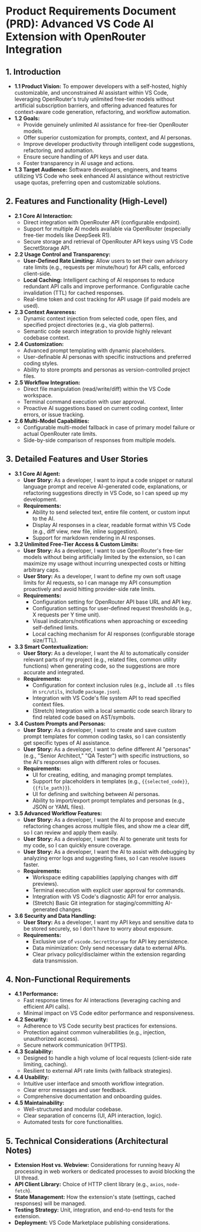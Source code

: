 # Product Requirements Document (PRD): Advanced VS Code AI Extension with OpenRouter Integration

## 1. Introduction

* **1.1 Product Vision:** To empower developers with a self-hosted, highly customizable, and unconstrained AI assistant within VS Code, leveraging OpenRouter's truly unlimited free-tier models without artificial subscription barriers, and offering advanced features for context-aware code generation, refactoring, and workflow automation.
* **1.2 Goals:**
    * Provide genuinely unlimited AI assistance for free-tier OpenRouter models.
    * Offer superior customization for prompts, context, and AI personas.
    * Improve developer productivity through intelligent code suggestions, refactoring, and automation.
    * Ensure secure handling of API keys and user data.
    * Foster transparency in AI usage and actions.
* **1.3 Target Audience:** Software developers, engineers, and teams utilizing VS Code who seek enhanced AI assistance without restrictive usage quotas, preferring open and customizable solutions.

## 2. Features and Functionality (High-Level)

* **2.1 Core AI Interaction:**
    * Direct integration with OpenRouter API (configurable endpoint).
    * Support for multiple AI models available via OpenRouter (especially free-tier models like DeepSeek R1).
    * Secure storage and retrieval of OpenRouter API keys using VS Code SecretStorage API.
* **2.2 Usage Control and Transparency:**
    * **User-Defined Rate Limiting:** Allow users to set their own advisory rate limits (e.g., requests per minute/hour) for API calls, enforced client-side.
    * **Local Caching:** Intelligent caching of AI responses to reduce redundant API calls and improve performance. Configurable cache invalidation (TTL) for cached responses.
    * Real-time token and cost tracking for API usage (if paid models are used).
* **2.3 Context Awareness:**
    * Dynamic context injection from selected code, open files, and specified project directories (e.g., via glob patterns).
    * Semantic code search integration to provide highly relevant codebase context.
* **2.4 Customization:**
    * Advanced prompt templating with dynamic placeholders.
    * User-definable AI personas with specific instructions and preferred coding styles.
    * Ability to store prompts and personas as version-controlled project files.
* **2.5 Workflow Integration:**
    * Direct file manipulation (read/write/diff) within the VS Code workspace.
    * Terminal command execution with user approval.
    * Proactive AI suggestions based on current coding context, linter errors, or issue tracking.
* **2.6 Multi-Model Capabilities:**
    * Configurable multi-model fallback in case of primary model failure or actual OpenRouter rate limits.
    * Side-by-side comparison of responses from multiple models.

## 3. Detailed Features and User Stories

* **3.1 Core AI Agent:**
    * **User Story:** As a developer, I want to input a code snippet or natural language prompt and receive AI-generated code, explanations, or refactoring suggestions directly in VS Code, so I can speed up my development.
    * **Requirements:**
        * Ability to send selected text, entire file content, or custom input to the AI.
        * Display AI responses in a clear, readable format within VS Code (e.g., diff view, new file, inline suggestion).
        * Support for markdown rendering in AI responses.
* **3.2 Unlimited Free-Tier Access & Custom Limits:**
    * **User Story:** As a developer, I want to use OpenRouter's free-tier models without being artificially limited by the extension, so I can maximize my usage without incurring unexpected costs or hitting arbitrary caps.
    * **User Story:** As a developer, I want to define my own soft usage limits for AI requests, so I can manage my API consumption proactively and avoid hitting provider-side rate limits.
    * **Requirements:**
        * Configuration setting for OpenRouter API base URL and API key.
        * Configuration settings for user-defined request thresholds (e.g., X requests per Y time unit).
        * Visual indicators/notifications when approaching or exceeding self-defined limits.
        * Local caching mechanism for AI responses (configurable storage size/TTL).
* **3.3 Smart Contextualization:**
    * **User Story:** As a developer, I want the AI to automatically consider relevant parts of my project (e.g., related files, common utility functions) when generating code, so the suggestions are more accurate and integrated.
    * **Requirements:**
        * Configuration for context inclusion rules (e.g., include all `.ts` files in `src/utils`, include `package.json`).
        * Integration with VS Code's file system API to read specified context files.
        * (Stretch) Integration with a local semantic code search library to find related code based on AST/symbols.
* **3.4 Custom Prompts and Personas:**
    * **User Story:** As a developer, I want to create and save custom prompt templates for common coding tasks, so I can consistently get specific types of AI assistance.
    * **User Story:** As a developer, I want to define different AI "personas" (e.g., "Senior Architect," "QA Tester") with specific instructions, so the AI's responses align with different roles or focuses.
    * **Requirements:**
        * UI for creating, editing, and managing prompt templates.
        * Support for placeholders in templates (e.g., `{{selected_code}}`, `{{file_path}}`).
        * UI for defining and switching between AI personas.
        * Ability to import/export prompt templates and personas (e.g., JSON or YAML files).
* **3.5 Advanced Workflow Features:**
    * **User Story:** As a developer, I want the AI to propose and execute refactoring changes across multiple files, and show me a clear diff, so I can review and apply them easily.
    * **User Story:** As a developer, I want the AI to generate unit tests for my code, so I can quickly ensure coverage.
    * **User Story:** As a developer, I want the AI to assist with debugging by analyzing error logs and suggesting fixes, so I can resolve issues faster.
    * **Requirements:**
        * Workspace editing capabilities (applying changes with diff previews).
        * Terminal execution with explicit user approval for commands.
        * Integration with VS Code's diagnostic API for error analysis.
        * (Stretch) Basic Git integration for staging/committing AI-generated changes.
* **3.6 Security and Data Handling:**
    * **User Story:** As a developer, I want my API keys and sensitive data to be stored securely, so I don't have to worry about exposure.
    * **Requirements:**
        * Exclusive use of `vscode.SecretStorage` for API key persistence.
        * Data minimization: Only send necessary data to external APIs.
        * Clear privacy policy/disclaimer within the extension regarding data transmission.

## 4. Non-Functional Requirements

* **4.1 Performance:**
    * Fast response times for AI interactions (leveraging caching and efficient API calls).
    * Minimal impact on VS Code editor performance and responsiveness.
* **4.2 Security:**
    * Adherence to VS Code security best practices for extensions.
    * Protection against common vulnerabilities (e.g., injection, unauthorized access).
    * Secure network communication (HTTPS).
* **4.3 Scalability:**
    * Designed to handle a high volume of local requests (client-side rate limiting, caching).
    * Resilient to external API rate limits (with fallback strategies).
* **4.4 Usability:**
    * Intuitive user interface and smooth workflow integration.
    * Clear error messages and user feedback.
    * Comprehensive documentation and onboarding guides.
* **4.5 Maintainability:**
    * Well-structured and modular codebase.
    * Clear separation of concerns (UI, API interaction, logic).
    * Automated tests for core functionalities.

## 5. Technical Considerations (Architectural Notes)

* **Extension Host vs. Webview:** Considerations for running heavy AI processing in web workers or dedicated processes to avoid blocking the UI thread.
* **API Client Library:** Choice of HTTP client library (e.g., `axios`, `node-fetch`).
* **State Management:** How the extension's state (settings, cached responses) will be managed.
* **Testing Strategy:** Unit, integration, and end-to-end tests for the extension.
* **Deployment:** VS Code Marketplace publishing considerations.
